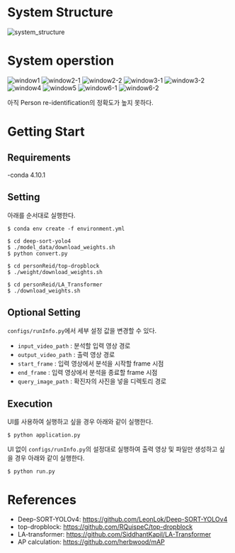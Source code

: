# System Structure
![system_structure](./for_readme/system_structure.jpg)
# System operstion
![window1](./for_readme/window1.jpg)
![window2-1](./for_readme/window2-1.jpg)
![window2-2](./for_readme/window2-2.jpg)
![window3-1](./for_readme/window3-1.jpg)
![window3-2](./for_readme/window3-2.jpg)
![window4](./for_readme/window4.jpg)
![window5](./for_readme/window5.jpg)
![window6-1](./for_readme/window6-1.jpg)
![window6-2](./for_readme/window6-2.jpg)

아직 Person re-identification의 정확도가 높지 못하다.
# Getting Start
## Requirements
-conda 4.10.1
## Setting
아래를 순서대로 실행한다.
```
$ conda env create -f environment.yml
```
```
$ cd deep-sort-yolo4
$ ./model_data/download_weights.sh
$ python convert.py
```
```
$ cd personReid/top-dropblock
$ ./weight/download_weights.sh
```
```
$ cd personReid/LA_Transformer
$ ./download_weights.sh
```
## Optional Setting
`configs/runInfo.py`에서 세부 설정 값을 변경할 수 있다.
- `input_video_path` : 분석할 입력 영상 경로
- `output_video_path` : 출력 영상 경로
- `start_frame` : 입력 영상에서 분석을 시작할 frame 시점
- `end_frame` : 입력 영상에서 분석을 종료할 frame 시점
- `query_image_path` : 확진자의 사진을 넣을 디렉토리 경로
## Execution
UI를 사용하여 실행하고 싶을 경우 아래와 같이 실행한다.
```
$ python application.py
```
UI 없이 `configs/runInfo.py`의 설정대로 실행하여 출력 영상 및 파일만 생성하고 싶을 경우 아래와 같이 실행한다.
```
$ python run.py
```
# References
- Deep-SORT-YOLOv4: https://github.com/LeonLok/Deep-SORT-YOLOv4
- top-dropblock: https://github.com/RQuispeC/top-dropblock
- LA-transformer: https://github.com/SiddhantKapil/LA-Transformer
- AP calculation: https://github.com/herbwood/mAP
